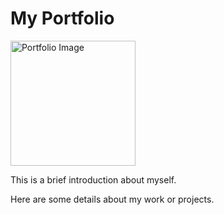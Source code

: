 <!DOCTYPE html>
<html lang="en">
<body>
  <h1>My Portfolio</h1>
  <img src="your-image.jpg" alt="Portfolio Image" width="200">
  <p>This is a brief introduction about myself.</p>
  <p>Here are some details about my work or projects.</p>
</body>
</html>
